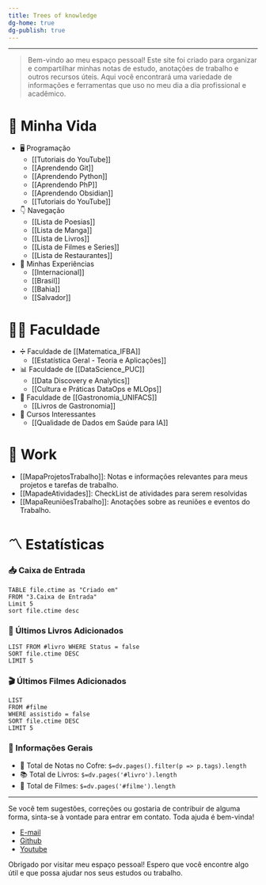```yaml
---
title: Trees of knowledge
dg-home: true
dg-publish: true
---
```

****
> Bem-vindo ao meu espaço pessoal! Este site foi criado para organizar e compartilhar minhas notas de estudo, anotações de trabalho e outros recursos úteis. Aqui você encontrará uma variedade de informações e ferramentas que uso no meu dia a dia profissional e acadêmico.

# 🌱 Minha Vida
- 🖥️ Programação
    - [[Tutoriais do YouTube]]
    - [[Aprendendo Git]]
    - [[Aprendendo Python]]
    - [[Aprendendo PhP]]
    - [[Aprendendo Obsidian]]
    - [[Tutoriais do YouTube]]
- 👇 Navegação
    - [[Lista de Poesias]]
    - [[Lista de Manga]]
    - [[Lista de Livros]]
    - [[Lista de Filmes e Series]]
    - [[Lista de Restaurantes]]
- 🎴 Minhas Experiências
    - [[Internacional]]
    - [[Brasil]]
    - [[Bahia]]
    - [[Salvador]]
# 👨‍🎓 Faculdade
- ➗ Faculdade de [[Matematica_IFBA]]
    - [[Estatística Geral - Teoria e Aplicações]]
- 📊 Faculdade de [[DataScience_PUC]]
    - [[Data Discovery e Analytics]]
    - [[Cultura e Práticas DataOps e MLOps]]
- 🍲 Faculdade de [[Gastronomia_UNIFACS]]
    - [[Livros de Gastronomia]]
- 📝 Cursos Interessantes
    - [[Qualidade de Dados em Saúde para IA]]
# 💼 Work
- [[MapaProjetosTrabalho]]: Notas e informações relevantes para meus projetos e tarefas de trabalho.
- [[MapadeAtividades]]: CheckList de atividades para serem resolvidas
- [[MapaReuniõesTrabalho]]: Anotações sobre as reuniões e eventos do Trabalho.  
# 〽️ Estatísticas
### 📥 Caixa de Entrada
```dataview
TABLE file.ctime as "Criado em"
FROM "3.Caixa de Entrada"
Limit 5
sort file.ctime desc
```
### 📖 Últimos Livros Adicionados
```dataview
LIST FROM #livro WHERE Status = false
SORT file.ctime DESC
LIMIT 5
```
### 🎬 Últimos Filmes Adicionados
```dataview
LIST 
FROM #filme
WHERE assistido = false
SORT file.ctime DESC
LIMIT 5
```
### 📼 Informações Gerais
-   📝 Total de Notas no Cofre: `$=dv.pages().filter(p => p.tags).length`
-   📚 Total de Livros: `$=dv.pages('#livro').length`
-   🍿 Total de Filmes: `$=dv.pages('#filme').length`
---
Se você tem sugestões, correções ou gostaria de contribuir de alguma forma, sinta-se à vontade para entrar em contato. Toda ajuda é bem-vinda!
-   [E-mail](mailto:samuraiflamesf@gmail.com)
-   [Github](https://github.com/Samuraiflamesf/CofreObisidian)
-   [Youtube](https://youtube.com/user/SamuraiFlameSF)
  
Obrigado por visitar meu espaço pessoal! Espero que você encontre algo útil e que possa ajudar nos seus estudos ou trabalho.